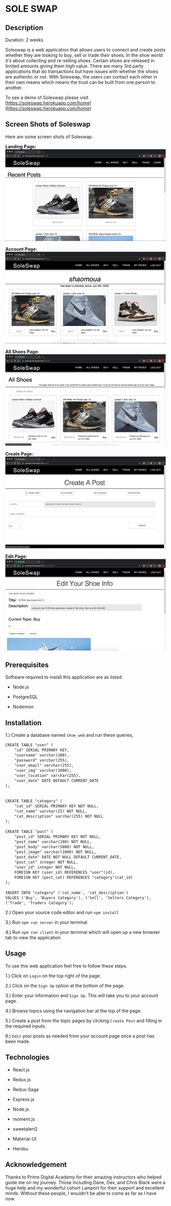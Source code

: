 # SOLE SWAP

## Description

Duration: 2 weeks

Soleswap is a web application that allows users to connect and create posts whether they are looking to buy, sell or trade their shoes. In the shoe world it's about collecting and re-selling shoes. Certain shoes are released in limited amounts giving them high value. There are many 3rd party applications that do transactions but have issues with whether the shoes are authentic or not. With Soleswap, the users can contact each other in their own means which means the trust can be built from one person to another.

To see a demo of Soleswap please visit [https://soleswap.herokuapp.com/home](https://soleswap.herokuapp.com/home)

## Screen Shots of Soleswap
Here are some screen shots of Soleswap.

**Landing Page:**
![Landing Page](./screenshots/home.PNG)

**Account Page:** 
![Account Page](./screenshots/account.PNG)

**All Shoes Page:**
![All Shoes Page](./screenshots/allshoes.PNG)

**Create Page:**
![Create Page](./screenshots/create.PNG)

**Edit Page:**
![Edit Page](./screenshots/edit.PNG)

## Prerequisites

Software required to install this application are as listed:

* Node.js

* PostgreSQL

* Nodemon

## Installation

1.) Create a database named ```shoe_web``` and run these queries,
```
CREATE TABLE "user" (
	"id" SERIAL PRIMARY KEY,
	"username" varchar(100),
	"password" varchar(255),
	"user_email" varchar(255),
	"user_img" varchar(1000),
	"user_location" varchar(255),
	"user_date" DATE DEFAULT CURRENT_DATE
);


CREATE TABLE "category" (
	"cat_id" SERIAL PRIMARY KEY NOT NULL,
	"cat_name" varchar(25) NOT NULL,
	"cat_description" varchar(255) NOT NULL
);

CREATE TABLE "post" (
	"post_id" SERIAL PRIMARY KEY NOT NULL,
	"post_name" varchar(100) NOT NULL,
	"post_body" varchar(5000) NOT NULL,
	"post_image" varchar(1000) NOT NULL,
	"post_date" DATE NOT NULL DEFAULT CURRENT_DATE,
	"post_cat" integer NOT NULL,
	"user_id" integer NOT NULL,
	FOREIGN KEY (user_id) REFERENCES "user"(id),
	FOREIGN KEY (post_cat) REFERENCES "category"(cat_id)
);

INSERT INTO "category" ('cat_name', 'cat_description')
VALUES ('Buy', 'Buyers Category'), ('Sell', 'Sellers Category'), ('Trade', 'Traders Category');
```
2.) Open your source code editor and run ```npm install```

3.) Run ```npm run server``` in your terminal

4.) Run ```npm run client``` in your terminal which will open up a new browser tab to view the application

## Usage

To use this web application feel free to follow these steps.

1.) Click on ```Login``` on the top right of the page.

2.) Click on the ```Sign Up``` option at the bottom of the page.

3.) Enter your information and ```Sign Up```. This will take you to your account page.

4.) Browse topics using the navigation bar at the top of the page.

5.) Create a post from the topic pages by clicking ```Create Post``` and filling in the required inputs.

6.) ```Edit``` your posts as needed from your account page once a post has been made.

## Technologies

* React.js

* Redux.js

* Redux-Saga

* Express.js

* Node.js

* moment.js

* sweetalert2

* Material-UI

* Heroku

## Acknowledgement

Thanks to Prime Digital Academy for their amazing instructors who helped guide me on my journey. Those including Dane, Dev, and Chris Black were a huge help and my wonderful cohort Lamport for their support and excellent minds. Without these people, I wouldn't be able to come as far as I have now.


